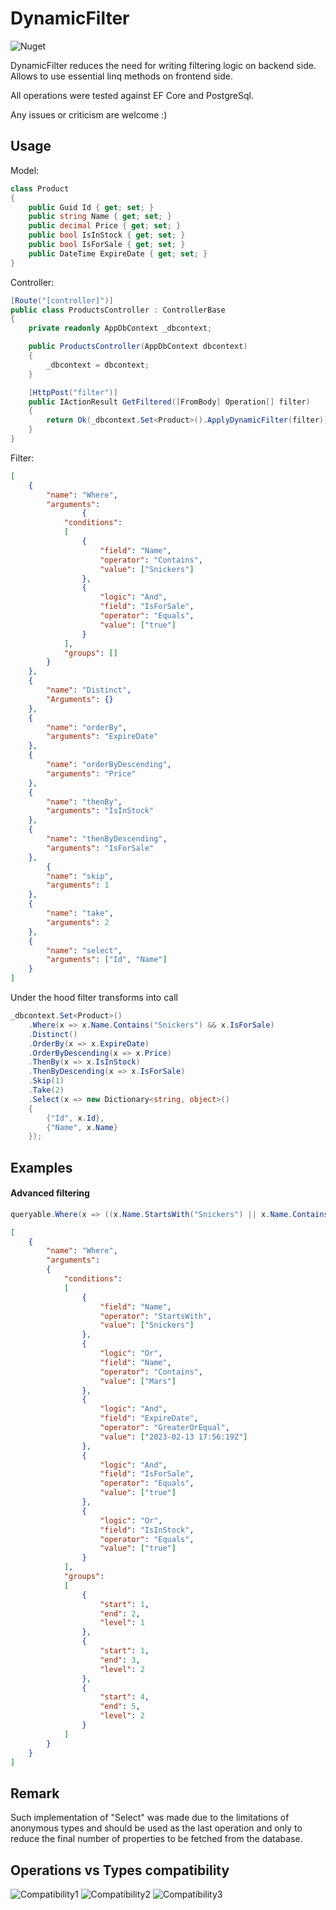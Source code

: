 ﻿# DynamicFilter
![Nuget](https://img.shields.io/nuget/v/ART4S.DynamicFilter)

DynamicFilter reduces the need for writing filtering logic on backend side.
Allows to use essential linq methods on frontend side.

All operations were tested against EF Core and PostgreSql.

Any issues or criticism are welcome :)

## Usage

Model:

```c#
class Product
{
    public Guid Id { get; set; }
    public string Name { get; set; }
    public decimal Price { get; set; }
    public bool IsInStock { get; set; }
    public bool IsForSale { get; set; }
    public DateTime ExpireDate { get; set; }
}
```

Controller:

```c#
[Route("[controller]")]
public class ProductsController : ControllerBase
{
    private readonly AppDbContext _dbcontext;

    public ProductsController(AppDbContext dbcontext)
    {
        _dbcontext = dbcontext;
    }

    [HttpPost("filter")]
    public IActionResult GetFiltered([FromBody] Operation[] filter)
    {
        return Ok(_dbcontext.Set<Product>().ApplyDynamicFilter(filter));
    }
}
```

Filter:

```json
[
	{
		"name": "Where",
		"arguments": 
                {
			"conditions": 
			[
				{
					"field": "Name",
					"operator": "Contains",
					"value": ["Snickers"]
				},
				{
					"logic": "And",
					"field": "IsForSale",
					"operator": "Equals",
					"value": ["true"]
				}
			],
			"groups": []
		}
	},
	{
		"name": "Distinct",
		"Arguments": {}
	},
	{
		"name": "orderBy",
		"arguments": "ExpireDate"
	},
	{
		"name": "orderByDescending",
		"arguments": "Price"
	},
	{
		"name": "thenBy",
		"arguments": "IsInStock"
	},
	{
		"name": "thenByDescending",
		"arguments": "IsForSale"
	},
        {
		"name": "skip",
		"arguments": 1
	},
	{
		"name": "take",
		"arguments": 2
	},
	{
		"name": "select",
		"arguments": ["Id", "Name"]
	}
]
```

Under the hood filter transforms into call
```c#
_dbcontext.Set<Product>()
    .Where(x => x.Name.Contains("Snickers") && x.IsForSale)
    .Distinct()
    .OrderBy(x => x.ExpireDate)
    .OrderByDescending(x => x.Price)
    .ThenBy(x => x.IsInStock)
    .ThenByDescending(x => x.IsForSale)
    .Skip(1)
    .Take(2)
    .Select(x => new Dictionary<string, object>()
    {
        {"Id", x.Id},
        {"Name", x.Name}
    });
```

## Examples

#### Advanced filtering
```c#
queryable.Where(x => ((x.Name.StartsWith("Snickers") || x.Name.Contains("Mars")) && x.ExpireDate >= DateTime.UtcNow) && (x.IsForSale || x.IsInStock))
```
```json
[
	{
		"name": "Where",
		"arguments": 
		{
			"conditions": 
			[
				{
					"field": "Name",
					"operator": "StartsWith",
					"value": ["Snickers"]
				},
				{
					"logic": "Or",
					"field": "Name",
					"operator": "Contains",
					"value": ["Mars"]
				},
				{
					"logic": "And",
					"field": "ExpireDate",
					"operator": "GreaterOrEqual",
					"value": ["2023-02-13 17:56:19Z"]
				},
				{
					"logic": "And",
					"field": "IsForSale",
					"operator": "Equals",
					"value": ["true"]
				},
				{
					"logic": "Or",
					"field": "IsInStock",
					"operator": "Equals",
					"value": ["true"]
				}
			],
			"groups": 
			[
				{
					"start": 1,
					"end": 2,
					"level": 1
				},
				{
					"start": 1,
					"end": 3,
					"level": 2
				},
				{
					"start": 4,
					"end": 5,
					"level": 2
				}
			]
		}
	}
]
```

## Remark

Such implementation of "Select" was made due to the limitations of anonymous types and should be used as the last operation 
and only to reduce the final number of properties to be fetched from the database.

## Operations vs Types compatibility

![Compatibility1](https://user-images.githubusercontent.com/24371700/162436461-09717eaa-23d4-4693-af71-eed40aab02ee.png) 
![Compatibility2](https://user-images.githubusercontent.com/24371700/162436470-3e3db5e0-ab62-4add-bdb1-91664017a4e6.png)
![Compatibility3](https://user-images.githubusercontent.com/24371700/162436496-2d995028-8e68-48f1-8c67-5698792a5527.png)

